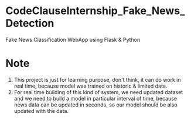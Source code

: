 # CodeClauseInternship_Fake_News_Detection
Fake News Classification WebApp using Flask &amp; Python

# Note
1. This project is just for learning purpose, don't think, it can do work in real time, because model was trained on historic & limited data.
2. For real time building of this kind of system, we need updated dataset and we need to build a model in particular interval of time, because news data can be updated in seconds, so our model should be also updated with the data.
